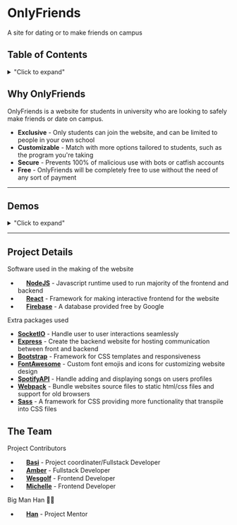 # OnlyFriends
A site for dating or to make friends on campus

## Table of Contents

<details>
<summary>"Click to expand"</summary>

- [What is OnlyFriends? Why?](#why-onlyfriends)
- [Demo](#demos)
- [Project details](#project-details)
- [The Team](#the-team)
</details>

## Why OnlyFriends

OnlyFriends is a website for students in university who are looking to safely  make friends or date on campus.

- **Exclusive** - Only students can join the website, and can be limited to people in your own school
- **Customizable** - Match with more options tailored to students, such as the program you're taking
- **Secure** - Prevents 100% of malicious use with bots or catfish accounts
- **Free** - OnlyFriends will be completely free to use without the need of any sort of payment

---

## Demos
<details>
<summary>"Click to expand"</summary>
<img src="./examples/example1.gif">
<img src="./examples/example2.gif">
<img src="./examples/example3.gif">
</details>

---

## Project Details

Software used in the making of the website
- <img src="https://cdn.iconscout.com/icon/free/png-256/node-js-1174925.png" height=15px> [**NodeJS**](https://nodejs.org/en/) - Javascript runtime used to run majority of the frontend and backend
- <img src="https://upload.wikimedia.org/wikipedia/commons/thumb/a/a7/React-icon.svg/2300px-React-icon.svg.png" height=15px> [**React**](https://reactjs.org/) - Framework for making interactive frontend for the website
- <img src="https://cdn4.iconfinder.com/data/icons/google-i-o-2016/512/google_firebase-2-512.png" height=15px> [**Firebase**](https://firebase.google.com/) - A database provided free by Google

Extra packages used
- [**SocketIO**](https://socket.io/) - Handle user to user interactions seamlessly
- [**Express**](https://expressjs.com/) - Create the backend website for hosting communication between front and backend
- [**Bootstrap**](https://getbootstrap.com/) - Framework for CSS templates and responsiveness
- [**FontAwesome**](https://fontawesome.com/) - Custom font emojis and icons for customizing website design
- [**SpotifyAPI**](https://developer.spotify.com/documentation/web-api/) - Handle adding and displaying songs on users profiles
- [**Webpack**](https://webpack.js.org/) - Bundle websites source files to static html/css files and support for old browsers
- [**Sass**](https://sass-lang.com/) - A framework for CSS providing more functionality that transpile into CSS files

## The Team

Project Contributors
- <img src="https://images.weserv.nl/?url=avatars.githubusercontent.com/u/114836534?v=4&h=300&w=300&fit=cover&mask=circle&maxage=7d" height=15px> **[Basi](https://github.com/b4sleal)** - Project coordinater/Fullstack Developer
- <img src="https://images.weserv.nl/?url=avatars.githubusercontent.com/u/93995437?v=4&h=300&w=300&fit=cover&mask=circle&maxage=7d" height=15px> **[Amber](https://github.com/AmberY17)** - Fullstack Developer
- <img src="https://images.weserv.nl/?url=avatars.githubusercontent.com/u/91502536?v=4&h=300&w=300&fit=cover&mask=circle&maxage=7d" height=15px> **[Wesgolf](https://github.com/wesgolf)** - Frontend Developer
- <img src="https://images.weserv.nl/?url=avatars.githubusercontent.com/u/115672000?v=4&h=300&w=300&fit=cover&mask=circle&maxage=7d" height=15px> **[Michelle](https://github.com/oshell0)** - Frontend Developer

Big Man Han 🎉🎉
- <img src="https://images.weserv.nl/?url=avatars.githubusercontent.com/u/25699426?v=4&h=300&w=300&fit=cover&mask=circle&maxage=7d" height=15px> **[Han](https://github.com/haw230)** - Project Mentor

